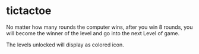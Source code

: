 # tictactoe
No matter how many rounds the computer wins, after you win 8 rounds, you will become the winner of the level and go into the next Level of game.

The levels unlocked will display as colored icon.
